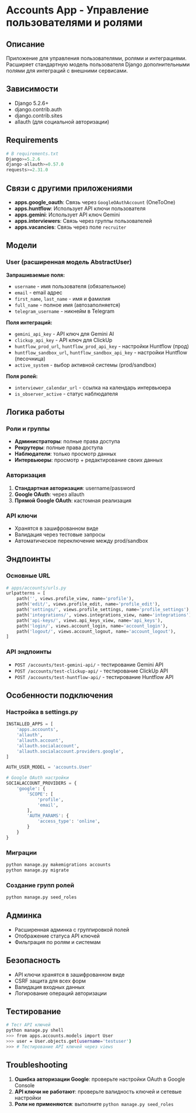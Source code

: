 # Accounts App - Управление пользователями и ролями

## Описание
Приложение для управления пользователями, ролями и интеграциями. Расширяет стандартную модель пользователя Django дополнительными полями для интеграций с внешними сервисами.

## Зависимости
- Django 5.2.6+
- django.contrib.auth
- django.contrib.sites
- allauth (для социальной авторизации)

## Requirements
```python
# В requirements.txt
Django>=5.2.6
django-allauth>=0.57.0
requests>=2.31.0
```

## Связи с другими приложениями
- **apps.google_oauth**: Связь через `GoogleOAuthAccount` (OneToOne)
- **apps.huntflow**: Использует API ключи пользователя
- **apps.gemini**: Использует API ключ Gemini
- **apps.interviewers**: Связь через группы пользователей
- **apps.vacancies**: Связь через поле `recruiter`

## Модели

### User (расширенная модель AbstractUser)
**Запрашиваемые поля:**
- `username` - имя пользователя (обязательное)
- `email` - email адрес
- `first_name`, `last_name` - имя и фамилия
- `full_name` - полное имя (автозаполняется)
- `telegram_username` - никнейм в Telegram

**Поля интеграций:**
- `gemini_api_key` - API ключ для Gemini AI
- `clickup_api_key` - API ключ для ClickUp
- `huntflow_prod_url`, `huntflow_prod_api_key` - настройки Huntflow (прод)
- `huntflow_sandbox_url`, `huntflow_sandbox_api_key` - настройки Huntflow (песочница)
- `active_system` - выбор активной системы (prod/sandbox)

**Поля ролей:**
- `interviewer_calendar_url` - ссылка на календарь интервьюера
- `is_observer_active` - статус наблюдателя

## Логика работы

### Роли и группы
- **Администраторы**: полные права доступа
- **Рекрутеры**: полные права доступа
- **Наблюдатели**: только просмотр данных
- **Интервьюеры**: просмотр + редактирование своих данных

### Авторизация
1. **Стандартная авторизация**: username/password
2. **Google OAuth**: через allauth
3. **Прямой Google OAuth**: кастомная реализация

### API ключи
- Хранятся в зашифрованном виде
- Валидация через тестовые запросы
- Автоматическое переключение между prod/sandbox

## Эндпоинты

### Основные URL
```python
# apps/accounts/urls.py
urlpatterns = [
    path('', views.profile_view, name='profile'),
    path('edit/', views.profile_edit, name='profile_edit'),
    path('settings/', views.profile_settings, name='profile_settings'),
    path('integrations/', views.integrations_view, name='integrations'),
    path('api-keys/', views.api_keys_view, name='api_keys'),
    path('login/', views.account_login, name='account_login'),
    path('logout/', views.account_logout, name='account_logout'),
]
```

### API эндпоинты
- `POST /accounts/test-gemini-api/` - тестирование Gemini API
- `POST /accounts/test-clickup-api/` - тестирование ClickUp API
- `POST /accounts/test-huntflow-api/` - тестирование Huntflow API

## Особенности подключения

### Настройка в settings.py
```python
INSTALLED_APPS = [
    'apps.accounts',
    'allauth',
    'allauth.account',
    'allauth.socialaccount',
    'allauth.socialaccount.providers.google',
]

AUTH_USER_MODEL = 'accounts.User'

# Google OAuth настройки
SOCIALACCOUNT_PROVIDERS = {
    'google': {
        'SCOPE': [
            'profile',
            'email',
        ],
        'AUTH_PARAMS': {
            'access_type': 'online',
        }
    }
}
```

### Миграции
```bash
python manage.py makemigrations accounts
python manage.py migrate
```

### Создание групп ролей
```bash
python manage.py seed_roles
```

## Админка
- Расширенная админка с группировкой полей
- Отображение статуса API ключей
- Фильтрация по ролям и системам

## Безопасность
- API ключи хранятся в зашифрованном виде
- CSRF защита для всех форм
- Валидация входных данных
- Логирование операций авторизации

## Тестирование
```bash
# Тест API ключей
python manage.py shell
>>> from apps.accounts.models import User
>>> user = User.objects.get(username='testuser')
>>> # Тестирование API ключей через views
```

## Troubleshooting
1. **Ошибка авторизации Google**: проверьте настройки OAuth в Google Console
2. **API ключи не работают**: проверьте валидность ключей и сетевые настройки
3. **Роли не применяются**: выполните `python manage.py seed_roles`
